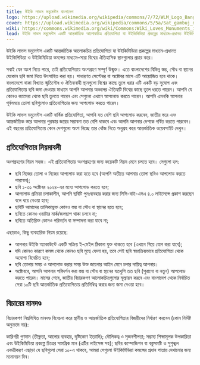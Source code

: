 ```yaml
---
title: উইকি লাভস মনুমেন্টস বাংলাদেশ
logo: https://upload.wikimedia.org/wikipedia/commons/7/72/WLM_Logo_Bangladesh.svg
cover: https://upload.wikimedia.org/wikipedia/commons/5/5a/Sat_gambuj_mosque.jpg
wiki: https://commons.wikimedia.org/wiki/Commons:Wiki_Loves_Monuments_in_Bangladesh
lead: উইকি লাভস মনুমেন্টস একটি আন্তর্জাতিক আলোকচিত্র প্রতিযোগিতা যা উইকিমিডিয়া প্রকল্পের মাধ্যমে–প্রধানত উইকিপিডিয়া ও উইকিমিডিয়া কমন্সের মাধ্যমে–সারা বিশ্বের ঐতিহাসিক স্থানগুলোর প্রচার করে। 
---
```

উইকি লাভস মনুমেন্টস একটি আন্তর্জাতিক আলোকচিত্র প্রতিযোগিতা যা উইকিমিডিয়া প্রকল্পের মাধ্যমে–প্রধানত উইকিপিডিয়া ও উইকিমিডিয়া কমন্সের মাধ্যমে–সারা বিশ্বের ঐতিহাসিক স্থানগুলোর প্রচার করে। 

সবাই যেন অংশ নিতে পারে, তাই প্রতিযোগিতায় অংশগ্রহণ সম্পূর্ণ উন্মুক্ত। এতে বাংলাদেশের বিভিন্ন স্তম্ভ, সৌধ বা স্থানের যেকোন ছবি জমা দিতে উৎসাহিত করা হয়। সাধারণত সেপ্টেম্বর বা অক্টোবর মাসে এটি আয়োজিত হবে থাকে। বাংলাদেশে থাকা বিখ্যাত স্মৃতিসৌধ ও ঐতিহ্যবাহী স্থানগুলো বিশ্বের কাছে তুলে ধরার এটি একটি বড় সুযোগ এবং প্রতিযোগিতায় ছবি জমা দেওয়ার মাধ্যমে আপনি আপনার অঞ্চলের ঐতিহ্যটি বিশ্বের কাছে তুলে ধরতে পারেন। আপনি যে কোনও ক্যামেরা থেকে ছবি তুলতে পারেন এবং সেগুলো এখানে আপলোড করতে পারেন। আপনি এমনকি আপনার পূর্বসময়ে তোলা ছবিগুলোও প্রতিযোগিতার জন্য আপলোড করতে পারেন। 

উইকি লাভস মনুমেন্টস একটি বার্ষিক প্রতিযোগিতা, আপনি যত বেশি ছবি আপলোড করবেন, জাতীয় স্তরে এবং আন্তর্জাতিক স্তরে আপনার পুরস্কার জয়ের সম্ভাবনা তত বেশি থাকবে এবং আপনি আপনার দেশকে গর্বিত করতে পারবেন। এই বছরের প্রতিযোগিতায় কোন দেশগুলো অংশ নিচ্ছে তার খোঁজ নিতে অনুগ্রহ করে আন্তর্জাতিক ওয়েবসাইট দেখুন।

## প্রতিযোগিতার নিয়মাবলী
অংশগ্রহণের নিয়ম সহজ। এই প্রতিযোগিতায় অংশগ্রহণের জন্য কয়েকটি নিয়ম মেনে চলতে হবে। সেগুলো হল:

* ছবি নিজের তোলা ও নিজের আপলোড করা হতে হবে (আপনি অতীতে আপনার তোলা ছবিও আপলোড করতে পারবেন);
* ছবি ১-৩১ অক্টোবর ২০২৪-এর মধ্যে আপলোড করতে হবে;
* আপলোড প্রক্রিয়া চলাকালীন, আপনি ছবিটি পুনঃব্যবহার করার জন্য সিসি-বাই-এসএ ৪.০ লাইসেন্সে প্রকাশ করছেন বলে ধরে নেওয়া হবে;
* ছবিটি আমাদের তালিকাভুক্ত কোনও স্তম্ভ বা সৌধ বা স্থানের হতে হবে;
* ছবিতে কোনও ওয়াটার মার্ক/জলছাপ থাকা চলবে না;
* ছবিতে অতিরিক্ত কোনও পরিবর্তন বা সম্পাদনা করা যাবে না;

এছাড়াও, কিছু ব্যবহারিক নিয়ম রয়েছে:

* আপনার উইকি অ্যাকাউন্টে একটি সক্রিয় ই-মেইল ঠিকানা যুক্ত থাকতে হবে (এখানে গিয়ে যোগ করা যাবে);
* যদি কোনও কারণে কমন্স থেকে কোনও ছবি মুছে ফেলা হয়, তবে সেই ছবি স্বয়ংক্রিয়ভাবে প্রতিযোগিতা থেকে অযোগ্য বিবেচিত হবে;
* ছবি তোলার সময় ও আপলোড করার সময় উক্ত জায়গার আইন মেনে চলার দায়িত্ব আপনার।
* অক্টোবরে, আপনি আপনার পরিদর্শন করা স্তম্ভ বা সৌধ বা স্থানের যতখুশি তত ছবি (পুরানো বা নতুন) আপলোড করতে পারেন। মাসের শেষে, জাতীয় বিচারকগণ আলোকচিত্রগুলোর মূল্যায়ন করবে এবং বাংলাদেশ থেকে নির্বাচিত সেরা ১০টি ছবি আন্তর্জাতিক প্রতিযোগিতায় প্রতিনিধিত্ব করার জন্য জমা দেওয়া হবে।

## বিচারের মানদণ্ড
বিচারকগণ নিম্নলিখিত মানদণ্ড বিবেচনা করে স্থানীয় ও আন্তর্জাতিক প্রতিযোগিতার বিজয়ীদের নির্ধারণ করবেন (কোন নির্দিষ্ট অনুক্রমে নয়):

কারিগরী গুণমান (তীক্ষ্নতা, আলোর ব্যবহার, দৃষ্টিকোণ ইত্যাদি);
মৌলিকত্ব ও সৃজনশীলতা;
সম্ভাব্য শিক্ষামূলক উপকারিতা এবং উইকিমিডিয়া প্রকল্পে চিত্রের সামগ্রিক মান (এটির লাইসেন্স সহ);
ছবির কম্পোজিশন বা বস্তুসমষ্টি ও সুশৃঙ্খল একত্রীকরণ
এছাড়া যে ছবিগুলো সেরা ১০-এ থাকবে, আমরা সেগুলো উইকিমিডিয়া কমন্সের প্রধান পাতায় দেখানোর জন্য মনোনয়ন দিব।